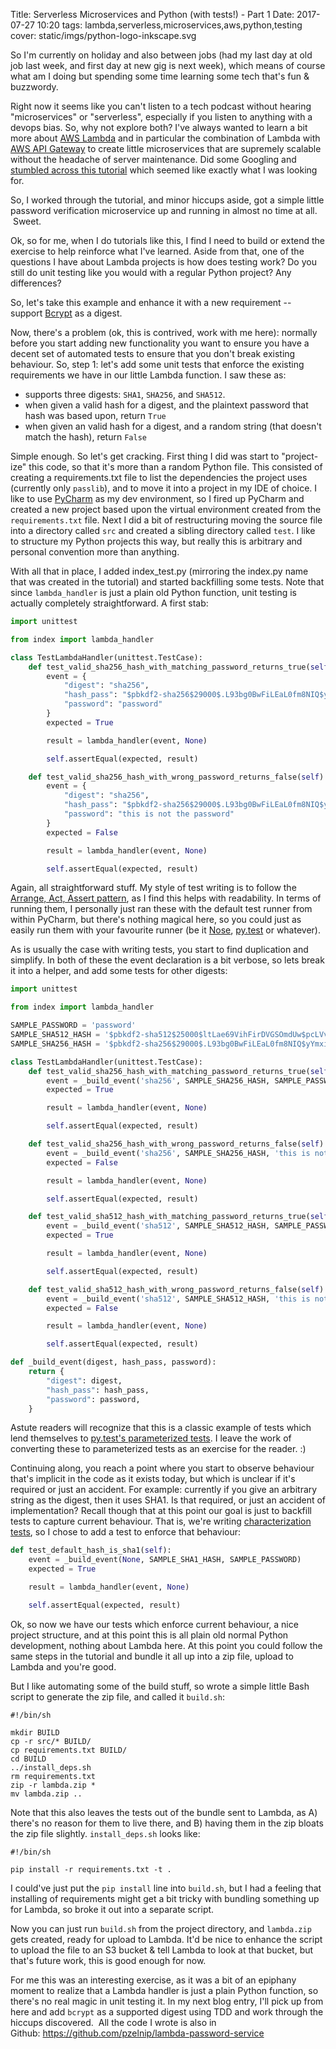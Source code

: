Title: Serverless Microservices and Python (with tests!) - Part 1
Date: 2017-07-27 10:20
tags: lambda,serverless,microservices,aws,python,testing
cover: static/imgs/python-logo-inkscape.svg

So I'm currently on holiday and also between jobs (had my last day at old job last week, and first day at new gig is
next week), which means of course what am I doing but spending some time learning some tech that's fun & buzzwordy.

Right now it seems like you can't listen to a tech podcast without hearing "microservices" or "serverless", especially
if you listen to anything with a devops bias. So, why not explore both? I've always wanted to learn a bit more about
[AWS Lambda](https://docs.aws.amazon.com/lambda/latest/dg/welcome.html) and in particular the combination of Lambda with
[AWS API Gateway](https://aws.amazon.com/api-gateway/) to create little microservices that are supremely scalable without
the headache of server maintenance. Did some Googling and
[stumbled across this tutorial](http://dchua.com/2016/03/22/writing-a-serverless-python-microservice-with-aws-lambda-and-aws-api-gateway/)
which seemed like exactly what I was looking for.

So, I worked through the tutorial, and minor hiccups aside, got a simple little password verification microservice up
and running in almost no time at all.  Sweet.

Ok, so for me, when I do tutorials like this, I find I need to build or extend the exercise to help reinforce what I've
learned. Aside from that, one of the questions I have about Lambda projects is how does testing work? Do you still do
unit testing like you would with a regular Python project? Any differences?

So, let's take this example and enhance it with a new requirement -- support
[Bcrypt](https://en.wikipedia.org/wiki/Bcrypt) as a digest.

Now, there's a problem (ok, this is contrived, work with me here): normally before you start adding new functionality
you want to ensure you have a decent set of automated tests to ensure that you don't break existing behaviour. So, step
1: let's add some unit tests that enforce the existing requirements we have in our little Lambda function. I saw these as:

* supports three digests: `SHA1`, `SHA256`, and `SHA512`.
* when given a valid hash for a digest, and the plaintext password that hash was based upon, return `True`
* when given an valid hash for a digest, and a random string (that doesn't match the hash), return `False`

Simple enough. So let's get cracking. First thing I did was start to "project-ize" this code, so that it's more than a
random Python file. This consisted of creating a requirements.txt file to list the dependencies the project uses
(currently only `passlib`), and to move it into a project in my IDE of choice. I like to use
[PyCharm](https://www.jetbrains.com/pycharm/) as my dev environment, so I fired up PyCharm and created a new project
based upon the virtual environment created from the `requirements.txt` file. Next I did a bit of restructuring moving
the source file into a directory called `src` and created a sibling directory called `test`. I like to structure my
Python projects this way, but really this is arbitrary and personal convention more than anything.

With all that in place, I added index_test.py (mirroring the index.py name that was created in the tutorial) and started
backfilling some tests. Note that since `lambda_handler` is just a plain old Python function, unit testing is actually
completely straightforward. A first stab:

```python
import unittest

from index import lambda_handler

class TestLambdaHandler(unittest.TestCase):
    def test_valid_sha256_hash_with_matching_password_returns_true(self):
        event = {
            "digest": "sha256",
            "hash_pass": "$pbkdf2-sha256$29000$.L93bg0BwFiLEaL0fm8NIQ$yYmxiSuP9pXXbrO4cT6CkE1QaNKpt8PjugrgvOBfcRY",
            "password": "password"
        }
        expected = True

        result = lambda_handler(event, None)

        self.assertEqual(expected, result)

    def test_valid_sha256_hash_with_wrong_password_returns_false(self):
        event = {
            "digest": "sha256",
            "hash_pass": "$pbkdf2-sha256$29000$.L93bg0BwFiLEaL0fm8NIQ$yYmxiSuP9pXXbrO4cT6CkE1QaNKpt8PjugrgvOBfcRY",
            "password": "this is not the password"
        }
        expected = False

        result = lambda_handler(event, None)

        self.assertEqual(expected, result)
```

Again, all straightforward stuff. My style of test writing is to follow the
[Arrange, Act, Assert pattern](http://wiki.c2.com/?ArrangeActAssert), as I find this helps with readability. In terms of
running them, I personally just ran these with the default test runner from within PyCharm, but there's nothing magical
here, so you could just as easily run them with your favourite runner (be it
[Nose](http://nose.readthedocs.io/en/latest/),
[py.test](https://docs.pytest.org/en/latest/) or whatever).

As is usually the case with writing tests, you start to find duplication and simplify. In both of these the event
declaration is a bit verbose, so lets break it into a helper, and add some tests for other digests:

```python
import unittest

from index import lambda_handler

SAMPLE_PASSWORD = 'password'
SAMPLE_SHA512_HASH = '$pbkdf2-sha512$25000$ltLae69VihFirDVGSOmdUw$pcLVv3Vnm3XRx9aHNUgI1FQaF8.UmKHBYt.Hs2EI7at/V80kbsb2P1A2t9akjNom8ZUgVJ4AcbA5vk/7QTgEJQ'
SAMPLE_SHA256_HASH = '$pbkdf2-sha256$29000$.L93bg0BwFiLEaL0fm8NIQ$yYmxiSuP9pXXbrO4cT6CkE1QaNKpt8PjugrgvOBfcRY'

class TestLambdaHandler(unittest.TestCase):
    def test_valid_sha256_hash_with_matching_password_returns_true(self):
        event = _build_event('sha256', SAMPLE_SHA256_HASH, SAMPLE_PASSWORD)
        expected = True

        result = lambda_handler(event, None)

        self.assertEqual(expected, result)

    def test_valid_sha256_hash_with_wrong_password_returns_false(self):
        event = _build_event('sha256', SAMPLE_SHA256_HASH, 'this is not the password')
        expected = False

        result = lambda_handler(event, None)

        self.assertEqual(expected, result)

    def test_valid_sha512_hash_with_matching_password_returns_true(self):
        event = _build_event('sha512', SAMPLE_SHA512_HASH, SAMPLE_PASSWORD)
        expected = True

        result = lambda_handler(event, None)

        self.assertEqual(expected, result)

    def test_valid_sha512_hash_with_wrong_password_returns_false(self):
        event = _build_event('sha512', SAMPLE_SHA512_HASH, 'this is not the password')
        expected = False

        result = lambda_handler(event, None)

        self.assertEqual(expected, result)

def _build_event(digest, hash_pass, password):
    return {
        "digest": digest,
        "hash_pass": hash_pass,
        "password": password,
    }
```

Astute readers will recognize that this is a classic example of tests which lend themselves to
[py.test's parameterized tests](https://docs.pytest.org/en/latest/example/parametrize.html).
I leave the work of converting these to parameterized tests as an exercise for the reader. :)

Continuing along, you reach a point where you start to observe behaviour that's implicit in the code as it exists today,
but which is unclear if it's required or just an accident. For example: currently if you give an arbitrary string as the
digest, then it uses SHA1. Is that required, or just an accident of implementation? Recall though that at this point our
goal is just to backfill tests to capture current behaviour. That is, we're writing [characterization tests](https://en.wikipedia.org/wiki/Characterization_test),
so I chose to add a test to enforce that behaviour:

```python
def test_default_hash_is_sha1(self):
    event = _build_event(None, SAMPLE_SHA1_HASH, SAMPLE_PASSWORD)
    expected = True

    result = lambda_handler(event, None)

    self.assertEqual(expected, result)
```

Ok, so now we have our tests which enforce current behaviour, a nice project structure, and at this point this is all
plain old normal Python development, nothing about Lambda here. At this point you could follow the same steps in the
tutorial and bundle it all up into a zip file, upload to Lambda and you're good.

But I like automating some of the build stuff, so wrote a simple little Bash script to generate the zip file, and called
it `build.sh`:

```shell
#!/bin/sh

mkdir BUILD
cp -r src/* BUILD/
cp requirements.txt BUILD/
cd BUILD
../install_deps.sh
rm requirements.txt
zip -r lambda.zip *
mv lambda.zip ..
```

Note that this also leaves the tests out of the bundle sent to Lambda, as A) there's no reason for them to live there,
and B) having them in the zip bloats the zip file slightly. `install_deps.sh` looks like:

```shell
#!/bin/sh

pip install -r requirements.txt -t .
```

I could've just put the `pip install` line into `build.sh`, but I had a feeling that installing of requirements might
get a bit tricky with bundling something up for Lambda, so broke it out into a separate script.

Now you can just run `build.sh` from the project directory, and `lambda.zip` gets created, ready for upload to Lambda.
It'd be nice to enhance the script to upload the file to an S3 bucket & tell Lambda to look at that bucket, but that's
future work, this is good enough for now.

For me this was an interesting exercise, as it was a bit of an epiphany moment to realize that a Lambda handler is just
a plain Python function, so there's no real magic in unit testing it. In my next blog entry, I'll pick up from here and
add `bcrypt` as a supported digest using TDD and work through the hiccups discovered.  All the code I wrote is also in
Github: <https://github.com/pzelnip/lambda-password-service>

